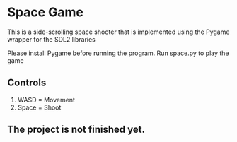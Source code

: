 # Space Game

This is a side-scrolling space shooter that is implemented using the Pygame wrapper for the SDL2 libraries

Please install Pygame before running the program. Run space.py to play the game

## Controls
1. WASD = Movement
2. Space = Shoot

## The project is not finished yet.
